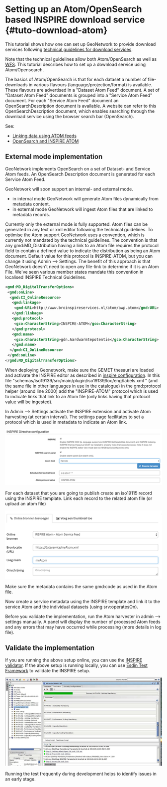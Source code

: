 # Setting up an Atom/OpenSearch based INSPIRE download service {#tuto-download-atom}

This tutorial shows how one can set up GeoNetwork to provide download services following [technical guidelines for download services](https://inspire.ec.europa.eu/documents/technical-guidance-implementation-inspire-download-services).

Note that the technical guidelines allow both Atom/OpenSearch as well as [WFS](https://www.opengeospatial.org/standards/wfs). This tutorial describes how to set up a download service using Atom/Opensearch.

The basics of Atom/OpenSearch is that for each dataset a number of file-downloads in various flavours (language/projection/format) is available. These flavours are advertised in a "Dataset Atom Feed" document. A set of "Dataset Atom Feed" documents is grouped into a "Service Atom Feed" document. For each "Service Atom Feed" document an OpenSearchDescription document is available. A website can refer to this OpenSearchDescription document, which enables searching through the download service using the browser search bar (OpenSearch).

See:

-   [Linking data using ATOM feeds](../../user-guide/associating-resources/linking-online-resources.md#linking-data-using-atom-feed)
-   [OpenSearch and INSPIRE ATOM](../../api/opensearch.md)

## External mode implementation

GeoNetwork implements OpenSearch on a set of Dataset- and Service Atom feeds. An OpenSearch Description document is generated for each Service Atom Feed.

GeoNetwork will soon support an internal- and external mode.

-   in internal mode GeoNetwork will generate Atom files dynamically from metadata content.
-   in external mode GeoNetwork will ingest Atom files that are linked to metadata records.

Currently only the external mode is fully supported. Atom files can be generated in any text or xml editor following the technical guidelines. To optimise the Atom support GeoNetwork uses a convention, which is currently not mandated by the technical guidelines. The convention is that any gmd:MD_Distribution having a link to an Atom file requires the protocol field to contain a defined value to indicate the distribution as being an Atom document. Default value for this protocol is INSPIRE-ATOM, but you can change it using Admin --> Settings. The benefit of this approach is that GeoNetwork doesn't need to open any file-link to determine if it is an Atom File. We've seen various member states mandate this convention in localised INSPIRE Technical Guidelines.

``` xml
<gmd:MD_DigitalTransferOptions>
 <gmd:onLine>
  <gmd:CI_OnlineResource>
   <gmd:linkage>
    <gmd:URL>http://www.broinspireservices.nl/atom/awp.atom</gmd:URL>
   </gmd:linkage>
   <gmd:protocol>
    <gco:CharacterString>INSPIRE-ATOM</gco:CharacterString>
   </gmd:protocol>
   <gmd:name>
    <gco:CharacterString>gdn.Aardwarmtepotentie</gco:CharacterString>
   </gmd:name>
  </gmd:CI_OnlineResource>
 </gmd:onLine>
</gmd:MD_DigitalTransferOptions>
```

When deploying Geonetwork, make sure the GEMET thesauri are loaded and activate the INSPIRE editor as described in [inspire configuration](../../administrator-guide/configuring-the-catalog/inspire-configuration.md). In this file "schemas/iso19139/src/main/plugin/iso19139/loc/eng/labels.xml " (and the same file in other languages in use in the catalogue) in the gmd:protocol helper (around line 2000) add the "INSPIRE-ATOM" protocol which is used to indicate links that link to an Atom file (only links having that protocol value will be ingested).

In Admin --> Settings activate the INSPIRE extension and activate Atom harvesting (at certain interval). The settings page facilitates to set a protocol which is used in metadata to indicate an Atom link.

![image](img/image_4.png)

For each dataset that you are going to publish create an iso19115 record using the INSPIRE template. Link each record to the related atom file (or upload an atom file)

![image](img/image_7.png)

Make sure the metadata contains the same gmd:code as used in the Atom file.

Now create a service metadata using the INSPIRE template and link it to the service Atom and the individual datasets (using srv:operatesOn).

Before you validate the implementation, run the Atom harvester in admin --> settings manually. A panel will display the number of processed Atom feeds and any errors that may have occurred while processing (more details in log file).

## Validate the implementation

If you are running the above setup online, you can use the [INSPIRE validator](https://inspire.ec.europa.eu/validator/). If the above setup is running locally, you can use [Esdin Test Framework](https://github.com/Geonovum/etf-test-projects-inspire) to validate the INSPIRE setup.

![image](img/image_6.png)

Running the test frequently during development helps to identify issues in an early stage.
